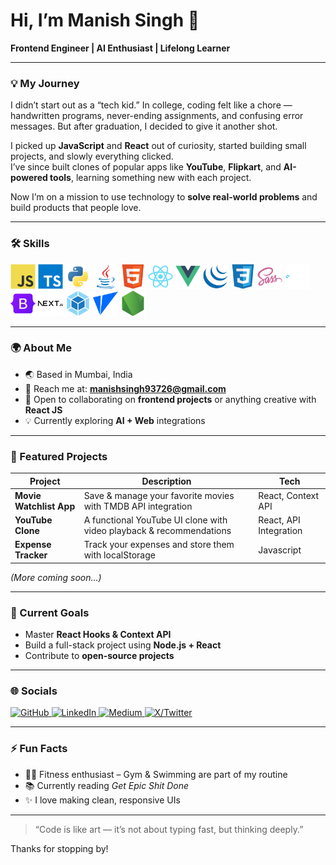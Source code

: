 # Hi, I’m Manish Singh 👋  
**Frontend Engineer | AI Enthusiast | Lifelong Learner**

---

### 💡 My Journey  
I didn’t start out as a “tech kid.” In college, coding felt like a chore — handwritten programs, never-ending assignments, and confusing error messages. But after graduation, I decided to give it another shot.  

I picked up **JavaScript** and **React** out of curiosity, started building small projects, and slowly everything clicked.  
I’ve since built clones of popular apps like **YouTube**, **Flipkart**, and **AI-powered tools**, learning something new with each project.  

Now I’m on a mission to use technology to **solve real-world problems** and build products that people love.  

---

### 🛠 Skills  

<p align="left">
  <!-- Languages -->
  <img src="https://raw.githubusercontent.com/devicons/devicon/master/icons/javascript/javascript-original.svg" alt="JavaScript" width="40" height="40"/>
  <img src="https://raw.githubusercontent.com/devicons/devicon/master/icons/typescript/typescript-original.svg" alt="TypeScript" width="40" height="40"/>
  <img src="https://raw.githubusercontent.com/devicons/devicon/master/icons/python/python-original.svg" alt="Python" width="40" height="40"/>
  <img src="https://raw.githubusercontent.com/devicons/devicon/master/icons/java/java-original.svg" alt="Java" width="40" height="40"/>
  <img src="https://raw.githubusercontent.com/devicons/devicon/master/icons/html5/html5-original.svg" alt="HTML5" width="40" height="40"/>
  <img src="https://raw.githubusercontent.com/devicons/devicon/master/icons/react/react-original.svg" alt="React" width="40" height="40"/>
  <img src="https://raw.githubusercontent.com/devicons/devicon/master/icons/vuejs/vuejs-original.svg" alt="VueJS" width="40" height="40"/>
  <img src="https://raw.githubusercontent.com/devicons/devicon/master/icons/jquery/jquery-original.svg" alt="jQuery" width="40" height="40"/>
  <img src="https://raw.githubusercontent.com/devicons/devicon/master/icons/css3/css3-original.svg" alt="CSS3" width="40" height="40"/>
  <img src="https://raw.githubusercontent.com/devicons/devicon/master/icons/sass/sass-original.svg" alt="Sass" width="40" height="40"/>
  <img src="https://raw.githubusercontent.com/devicons/devicon/master/icons/tailwindcss/tailwindcss-original-wordmark.svg" alt="TailwindCSS" width="40" height="40"/>
  <img src="https://raw.githubusercontent.com/devicons/devicon/master/icons/bootstrap/bootstrap-original.svg" alt="Bootstrap" width="40" height="40"/>
  <img src="https://raw.githubusercontent.com/devicons/devicon/master/icons/nextjs/nextjs-original-wordmark.svg" alt="Next.js" width="40" height="40"/>
  <img src="https://raw.githubusercontent.com/devicons/devicon/master/icons/webpack/webpack-original.svg" alt="Webpack" width="40" height="40"/>
  <img src="https://raw.githubusercontent.com/devicons/devicon/master/icons/vite/vite-original.svg" alt="Vite" width="40" height="40"/>
  <img src="https://raw.githubusercontent.com/devicons/devicon/master/icons/nodejs/nodejs-original.svg" alt="NodeJS" width="40" height="40"/>
</p>
 

---

### 🌍 About Me  
- 🌏 Based in Mumbai, India  
- 📧 Reach me at: **manishsingh93726@gmail.com**  
- 🤝 Open to collaborating on **frontend projects** or anything creative with **React JS**  
- 💡 Currently exploring **AI + Web** integrations  

---

### 🚀 Featured Projects  
| Project | Description | Tech |
|---------|-------------|------|
| **Movie Watchlist App** | Save & manage your favorite movies with TMDB API integration | React, Context API |
| **YouTube Clone** | A functional YouTube UI clone with video playback & recommendations | React, API Integration |
| **Expense Tracker** | Track your expenses and store them with localStorage | Javascript |

*(More coming soon…)*  

---

### 🌱 Current Goals  
- Master **React Hooks & Context API**  
- Build a full-stack project using **Node.js + React**  
- Contribute to **open-source projects**  

---

### 🌐 Socials  

<p align="left">
  <a href="https://github.com/ManishRajputcoder" target="_blank">
    <img src="https://raw.githubusercontent.com/rahuldkjain/github-profile-readme-generator/master/src/images/icons/Social/github.svg" alt="GitHub" width="40" height="40"/>
  </a>
  <a href="[www.linkedin.com/in/manish-singh-90a189288](https://www.linkedin.com/in/manish-singh-90a189288?utm_source=share&utm_campaign=share_via&utm_content=profile&utm_medium=android_app)" target="_blank">
    <img src="https://raw.githubusercontent.com/rahuldkjain/github-profile-readme-generator/master/src/images/icons/Social/linked-in-alt.svg" alt="LinkedIn" width="40" height="40"/>
  </a>
  <a href="https://medium.com/@YourMedium" target="_blank">
    <img src="https://raw.githubusercontent.com/rahuldkjain/github-profile-readme-generator/master/src/images/icons/Social/medium.svg" alt="Medium" width="40" height="40"/>
  </a>
  <a href="https://x.com/YourTwitter" target="_blank">
    <img src="https://raw.githubusercontent.com/rahuldkjain/github-profile-readme-generator/master/src/images/icons/Social/twitter.svg" alt="X/Twitter" width="40" height="40"/>
  </a>
</p>


---

### ⚡ Fun Facts  
- 🏋️‍♂️ Fitness enthusiast – Gym & Swimming are part of my routine  
- 📚 Currently reading *Get Epic Shit Done*  
- ✨ I love making clean, responsive UIs  

---

> “Code is like art — it’s not about typing fast, but thinking deeply.”

Thanks for stopping by!  
